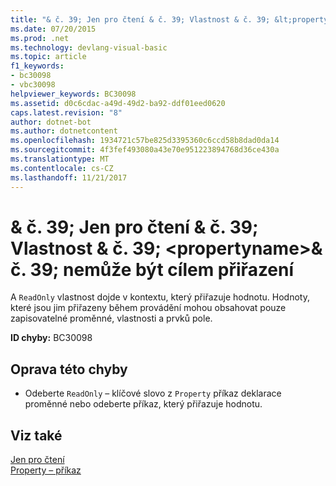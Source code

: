 ```yaml
---
title: "& č. 39; Jen pro čtení & č. 39; Vlastnost & č. 39; &lt;propertyname&gt;& č. 39; nemůže být cílem přiřazení"
ms.date: 07/20/2015
ms.prod: .net
ms.technology: devlang-visual-basic
ms.topic: article
f1_keywords:
- bc30098
- vbc30098
helpviewer_keywords: BC30098
ms.assetid: d0c6cdac-a49d-49d2-ba92-ddf01eed0620
caps.latest.revision: "8"
author: dotnet-bot
ms.author: dotnetcontent
ms.openlocfilehash: 1934721c57be825d3395360c6ccd58b8dad0da14
ms.sourcegitcommit: 4f3fef493080a43e70e951223894768d36ce430a
ms.translationtype: MT
ms.contentlocale: cs-CZ
ms.lasthandoff: 11/21/2017
---
```

# <a name="39readonly39-property-39ltpropertynamegt39-cannot-be-the-target-of-an-assignment"></a>& č. 39; Jen pro čtení & č. 39; Vlastnost & č. 39; &lt;propertyname&gt;& č. 39; nemůže být cílem přiřazení
A `ReadOnly` vlastnost dojde v kontextu, který přiřazuje hodnotu. Hodnoty, které jsou jim přiřazeny během provádění mohou obsahovat pouze zapisovatelné proměnné, vlastnosti a prvků pole.  
  
 **ID chyby:** BC30098  
  
## <a name="to-correct-this-error"></a>Oprava této chyby  
  
-   Odeberte `ReadOnly` – klíčové slovo z `Property` příkaz deklarace proměnné nebo odeberte příkaz, který přiřazuje hodnotu.  
  
## <a name="see-also"></a>Viz také  
 [Jen pro čtení](../../visual-basic/language-reference/modifiers/readonly.md)  
 [Property – příkaz](../../visual-basic/language-reference/statements/property-statement.md)
